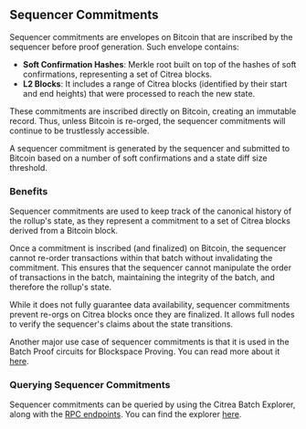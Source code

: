 ## Sequencer Commitments

Sequencer commitments are envelopes on Bitcoin that are inscribed by the sequencer before proof generation. Such envelope contains:

- **Soft Confirmation Hashes**: Merkle root built on top of the hashes of soft confirmations, representing a set of Citrea blocks.
- **L2 Blocks**:  It includes a range of Citrea blocks (identified by their start and end heights) that were processed to reach the new state.

These commitments are inscribed directly on Bitcoin, creating an immutable record. Thus, unless Bitcoin is re-orged, the sequencer commitments will continue to be trustlessly accessible. 

A sequencer commitment is generated by the sequencer and submitted to Bitcoin based on a number of soft confirmations and a state diff size threshold. 

<!-- TODO: Link state diff and soft confirmation here -->

### Benefits

Sequencer commitments are used to keep track of the canonical history of the rollup's state, as they represent a commitment to a set of Citrea blocks derived from a Bitcoin block. 

Once a commitment is inscribed (and finalized) on Bitcoin, the sequencer cannot re-order transactions within that batch without invalidating the commitment. This ensures that the sequencer cannot manipulate the order of transactions in the batch, maintaining the integrity of the batch, and therefore the rollup's state. 

While it does not fully guarantee data availability, sequencer commitments prevent re-orgs on Citrea blocks once they are finalized. It allows full nodes to verify the sequencer's claims about the state transitions.

Another major use case of sequencer commitments is that it is used in the Batch Proof circuits for Blockspace Proving. You can read more about it [here](https://www.blog.citrea.xyz/citreas-batch-proofs/).

### Querying Sequencer Commitments

Sequencer commitments can be queried by using the Citrea Batch Explorer, along with the [RPC endpoints](/developer-documentation/rpc-documentation/ledger-rpc-documentation.md). You can find the explorer [here](https://citrea.xyz/batch-explorer).